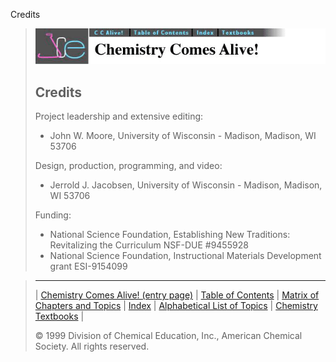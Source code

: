 





 Credits
 



> ![Chemistry Comes Alive!](ccahead.gif)
> 
> 
> 
> 
> 
> 
> 
> 
> ## Credits
> 
> 
> 
>  Project leadership and extensive editing:
>  - John W. Moore, University of Wisconsin - Madison, Madison, WI 53706
> 
> 
>  Design, production, programming, and video:
>  - Jerrold J. Jacobsen, University of Wisconsin - Madison, Madison, WI 53706
> 
> 
>  Funding:
>  - National Science Foundation, Establishing New Traditions: Revitalizing the Curriculum NSF-DUE #9455928
>  - National Science Foundation, Instructional Materials Development grant ESI-9154099



> ---
> 
> 
>  |
>  [Chemistry Comes Alive! (entry page)](../INDEX.HTM) 
>  |
>  [Table of Contents](../CONTENTS.HTM) 
>  |
>  [Matrix of Chapters and Topics](../MATRIX.HTM) 
>  |
>  [Index](../WORDS.HTM) 
>  |
>  [Alphabetical List of Topics](../ALPHATOP.HTM) 
>  |
>  [Chemistry Textbooks](../BOOKS.HTM) 
>  |
>  
>  © 1999 Division of Chemical Education, Inc.,
American Chemical Society. All rights reserved.





